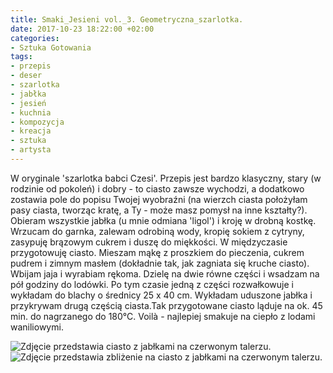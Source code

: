 ```yaml
---
title: Smaki_Jesieni vol._3. Geometryczna_szarlotka.
date: 2017-10-23 18:22:00 +02:00
categories:
- Sztuka Gotowania
tags:
- przepis
- deser
- szarlotka
- jabłka
- jesień
- kuchnia
- kompozycja
- kreacja
- sztuka
- artysta
---
```


<olela-narrative>
W oryginale 'szarlotka babci Czesi'. Przepis jest bardzo klasyczny, stary (w rodzinie od pokoleń) i dobry - to ciasto zawsze wychodzi, a dodatkowo zostawia pole do popisu Twojej wyobraźni (na wierzch ciasta położyłam pasy ciasta, tworząc kratę, a Ty - może masz pomysł na inne kształty?).
</olela-narrative>

<div>
  <Recipe
    title='Geometryczna szarlotka'
    time='120 minut'
    level='łatwy'
    mealFor='15 osób'
    photo='https://assets2.ello.co/uploads/asset/attachment/6401877/ello-optimized-acbac144.jpg'
    altText='Zdjęcie przedstawia czerwony talerz na jasnym tle z perspektywy lotu ptaka. Na talerzu znajduje się ciasto z jabłkami.'
  >
    <Ingredient title='jabłka' quantity='10 średnich' />
    <Ingredient title='mąka pszenna' quantity='3 i 1/2 szklanki' />
    <Ingredient title='cukier puder' quantity='1/2 szklanki' />
    <Ingredient title='cukier brązowy' quantity='3 łyżki' />
    <Ingredient title='masło' quantity='1 kostka' />
    <Ingredient title='jaja' quantity='4' />
    <Ingredient title='proszek do pieczenia' quantity='2 czubate łyżeczki' />
    <Method>
Obieram wszystkie jabłka (u mnie odmiana 'ligol') i kroję w drobną kostkę. Wrzucam do garnka, zalewam odrobiną wody, kropię sokiem z cytryny, zasypuję brązowym cukrem i duszę do miękkości. W międzyczasie przygotowuję ciasto. Mieszam mąkę z proszkiem do pieczenia, cukrem pudrem i zimnym masłem (dokładnie tak, jak zagniata się kruche ciasto). Wbijam jaja i wyrabiam rękoma. Dzielę na dwie równe części i wsadzam na pół godziny do lodówki. Po tym czasie jedną z części rozwałkowuje i wykładam do blachy o średnicy 25 x 40 cm. Wykładam uduszone jabłka i przykrywam drugą częścią ciasta.Tak przygotowane ciasto ląduje na ok. 45 min. do nagrzanego do 180°C. Voilà - najlepiej smakuje na ciepło z lodami waniliowymi.
    </Method>
  </Recipe>
</div>

![Zdjęcie przedstawia ciasto z jabłkami na czerwonym talerzu.](https://assets1.ello.co/uploads/asset/attachment/6401889/ello-optimized-f23c386a.jpg)
![Zdjęcie przedstawia zbliżenie na ciasto z jabłkami na czerwonym talerzu.](https://assets2.ello.co/uploads/asset/attachment/6401901/ello-optimized-01997911.jpg)